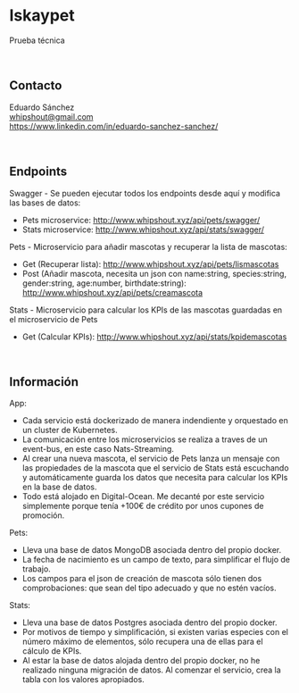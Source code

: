 # Iskaypet
Prueba técnica

<br>

## Contacto
Eduardo Sánchez<br>
whipshout@gmail.com<br>
https://www.linkedin.com/in/eduardo-sanchez-sanchez/

<br>

## Endpoints
Swagger - Se pueden ejecutar todos los endpoints desde aquí y modifica las bases de datos:
  - Pets microservice: http://www.whipshout.xyz/api/pets/swagger/
  - Stats microservice: http://www.whipshout.xyz/api/stats/swagger/
  
Pets - Microservicio para añadir mascotas y recuperar la lista de mascotas:
  - Get (Recuperar lista): http://www.whipshout.xyz/api/pets/lismascotas
  - Post (Añadir mascota, necesita un json con name:string, species:string, gender:string, age:number, birthdate:string): http://www.whipshout.xyz/api/pets/creamascota
  
Stats - Microservicio para calcular los KPIs de las mascotas guardadas en el microservicio de Pets
  - Get (Calcular KPIs): http://www.whipshout.xyz/api/stats/kpidemascotas
  
<br>

## Información
App:
  - Cada servicio está dockerizado de manera indendiente y orquestado en un cluster de Kubernetes.
  - La comunicación entre los microservicios se realiza a traves de un event-bus, en este caso Nats-Streaming.
  - Al crear una nueva mascota, el servicio de Pets lanza un mensaje con las propiedades de la mascota que el servicio de Stats está escuchando y automáticamente guarda los datos que necesita para calcular los KPIs en la base de datos.
  - Todo está alojado en Digital-Ocean. Me decanté por este servicio simplemente porque tenía +100€ de crédito por unos cupones de promoción.
  
Pets:
  - Lleva una base de datos MongoDB asociada dentro del propio docker.
  - La fecha de nacimiento es un campo de texto, para simplificar el flujo de trabajo.
  - Los campos para el json de creación de mascota sólo tienen dos comprobaciones: que sean del tipo adecuado y que no estén vacíos.

Stats:
  - Lleva una base de datos Postgres asociada dentro del propio docker.
  - Por motivos de tiempo y simplificación, si existen varias especies con el número máximo de elementos, sólo recupera una de ellas para el cálculo de KPIs.
  - Al estar la base de datos alojada dentro del propio docker, no he realizado ninguna migración de datos. Al comenzar el servicio, crea la tabla con los valores apropiados.

